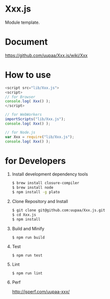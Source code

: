 Xxx.js
=========

Module template.

# Document

https://github.com/uupaa/Xxx.js/wiki/Xxx

# How to use

```js
<script src="lib/Xxx.js">
<script>
// for Browser
console.log( Xxx() );
</script>
```

```js
// for WebWorkers
importScripts("lib/Xxx.js");
console.log( Xxx() );
```

```js
// for Node.js
var Xxx = require("lib/Xxx.js");
console.log( Xxx() );
```

# for Developers

1. Install development dependency tools

    ```sh
    $ brew install closure-compiler
    $ brew install node
    $ npm install -g plato
    ```

2. Clone Repository and Install

    ```sh
    $ git clone git@github.com:uupaa/Xxx.js.git
    $ cd Xxx.js
    $ npm install
    ```

3. Build and Minify

    `$ npm run build`

4. Test

    `$ npm run test`

5. Lint

    `$ npm run lint`

6. Perf

    http://jsperf.com/uupaa-xxx/


